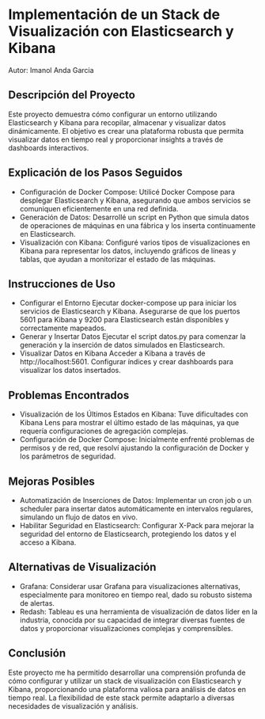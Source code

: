 # Implementación de un Stack de Visualización con Elasticsearch y Kibana
Autor: Imanol Anda Garcia
## Descripción del Proyecto
Este proyecto demuestra cómo configurar un entorno utilizando Elasticsearch y Kibana para recopilar, almacenar y visualizar datos dinámicamente. El objetivo es crear una plataforma robusta que permita visualizar datos en tiempo real y proporcionar insights a través de dashboards interactivos.

## Explicación de los Pasos Seguidos
- Configuración de Docker Compose: Utilicé Docker Compose para desplegar Elasticsearch y Kibana, asegurando que ambos servicios se comuniquen eficientemente en una red definida.
- Generación de Datos: Desarrollé un script en Python que simula datos de operaciones de máquinas en una fábrica y los inserta continuamente en Elasticsearch.
- Visualización con Kibana: Configuré varios tipos de visualizaciones en Kibana para representar los datos, incluyendo gráficos de líneas y tablas, que ayudan a monitorizar el estado de las máquinas.
## Instrucciones de Uso
- Configurar el Entorno
Ejecutar docker-compose up para iniciar los servicios de Elasticsearch y Kibana.
Asegurarse de que los puertos 5601 para Kibana y 9200 para Elasticsearch están disponibles y correctamente mapeados.
- Generar y Insertar Datos
Ejecutar el script datos.py para comenzar la generación y la inserción de datos simulados en Elasticsearch.
- Visualizar Datos en Kibana
Acceder a Kibana a través de http://localhost:5601.
Configurar índices y crear dashboards para visualizar los datos insertados.
## Problemas Encontrados
- Visualización de los Últimos Estados en Kibana: Tuve dificultades con Kibana Lens para mostrar el último estado de las máquinas, ya que requería configuraciones de agregación complejas.
- Configuración de Docker Compose: Inicialmente enfrenté problemas de permisos y de red, que resolví ajustando la configuración de Docker y los parámetros de seguridad.
## Mejoras Posibles
- Automatización de Inserciones de Datos: Implementar un cron job o un scheduler para insertar datos automáticamente en intervalos regulares, simulando un flujo de datos en vivo.
- Habilitar Seguridad en Elasticsearch: Configurar X-Pack para mejorar la seguridad del entorno de Elasticsearch, protegiendo los datos y el acceso a Kibana.
## Alternativas de Visualización
- Grafana: Considerar usar Grafana para visualizaciones alternativas, especialmente para monitoreo en tiempo real, dado su robusto sistema de alertas.
- Redash: Tableau es una herramienta de visualización de datos líder en la industria, conocida por su capacidad de integrar diversas fuentes de datos y proporcionar visualizaciones complejas y comprensibles.
## Conclusión
Este proyecto me ha permitido desarrollar una comprensión profunda de cómo configurar y utilizar un stack de visualización con Elasticsearch y Kibana, proporcionando una plataforma valiosa para análisis de datos en tiempo real. La flexibilidad de este stack permite adaptarlo a diversas necesidades de visualización y análisis.
